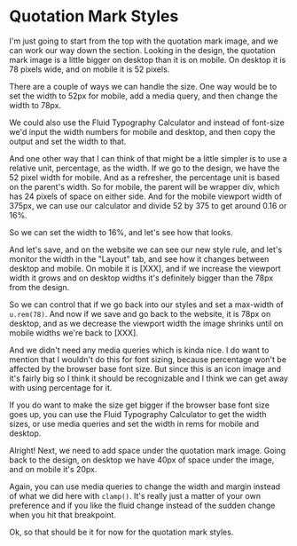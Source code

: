 # Quotation Mark Styles

I'm just going to start from the top with the quotation mark image, and we can work our way down the section. Looking in the design, the quotation mark image is a little bigger on desktop than it is on mobile. On desktop it is 78 pixels wide, and on mobile it is 52 pixels.

There are a couple of ways we can handle the size. One way would be to set the width to 52px for mobile, add a media query, and then change the width to 78px.

We could also use the Fluid Typography Calculator and instead of font-size we'd input the width numbers for mobile and desktop, and then copy the output and set the width to that.

And one other way that I can think of that might be a little simpler is to use a relative unit, percentage, as the width. If we go to the design, we have the 52 pixel width for mobile. And as a refresher, the percentage unit is based on the parent's width. So for mobile, the parent will be wrapper div, which has 24 pixels of space on either side. And for the mobile viewport width of 375px, we can use our calculator and divide 52 by 375 to get around 0.16 or 16%.

So we can set the width to 16%, and let's see how that looks.

And let's save, and on the website we can see our new style rule, and let's monitor the width in the "Layout" tab, and see how it changes between desktop and mobile. On mobile it is [XXX], and if we increase the viewport width it grows and on desktop widths it's definitely bigger than the 78px from the design.

So we can control that if we go back into our styles and set a max-width of `u.rem(78)`. And now if we save and go back to the website, it is 78px on desktop, and as we decrease the viewport width the image shrinks until on mobile widths we're back to [XXX].

And we didn't need any media queries which is kinda nice. I do want to mention that I wouldn't do this for font sizing, because percentage won't be affected by the browser base font size. But since this is an icon image and it's fairly big so I think it should be recognizable and I think we can get away with using percentage for it.

If you do want to make the size get bigger if the browser base font size goes up, you can use the Fluid Typography Calculator to get the width sizes, or use media queries and set the width in rems for mobile and desktop.

Alright! Next, we need to add space under the quotation mark image. Going back to the design, on desktop we have 40px of space under the image, and on mobile it's 20px.

Again, you can use media queries to change the width and margin instead of what we did here with `clamp()`. It's really just a matter of your own preference and if you like the fluid change instead of the sudden change when you hit that breakpoint.

Ok, so that should be it for now for the quotation mark styles.
